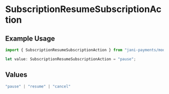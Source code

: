 # SubscriptionResumeSubscriptionAction

## Example Usage

```typescript
import { SubscriptionResumeSubscriptionAction } from "jani-payments/models/operations";

let value: SubscriptionResumeSubscriptionAction = "pause";
```

## Values

```typescript
"pause" | "resume" | "cancel"
```
